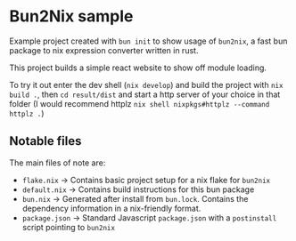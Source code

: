 # Bun2Nix sample

Example project created with `bun init` to show usage of `bun2nix`, a fast bun package to nix expression converter written in rust.

This project builds a simple react website to show off module loading.

To try it out enter the dev shell (`nix develop`)
and build the project with `nix build .`, 
then `cd result/dist` and start a http server of your choice in that folder 
(I would recommend httplz `nix shell nixpkgs#httplz --command httplz .`)

## Notable files

The main files of note are:

- `flake.nix` -> Contains basic project setup for a nix flake for `bun2nix`
- `default.nix` -> Contains build instructions for this bun package
- `bun.nix` -> Generated after install from `bun.lock`. Contains the dependency information in a nix-friendly format.
- `package.json` -> Standard Javascript `package.json` with a `postinstall` script pointing to `bun2nix`
